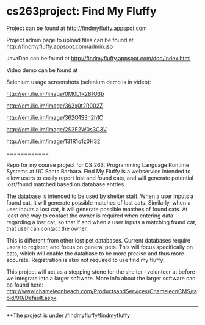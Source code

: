 cs263project: Find My Fluffy
============
Project can be found at http://findmyfluffy.appspot.com

Project admin page to upload files can be found at http://findmyfluffy.appspot.com/admin.jsp

JavaDoc can be found at http://findmyfluffy.appspot.com/doc/index.html

Video demo can be found at 

Selenium usage screenshots (selenium demo is in video):

http://em.ilie.im/image/0M0L1R281O3b

http://em.ilie.im/image/363x0t2R002Z

http://em.ilie.im/image/362O1S3h2h1C

http://em.ilie.im/image/2S3F2W0s3C3V

http://em.ilie.im/image/131R1q1z0H32

============

Repo for my course project for CS 263: Programming Language Runtime Systems at UC Santa Barbara.
Find My Fluffy is a webservice intended to allow users to easily report lost and found cats, and will generate potential lost/found matched based on database entries.

The database is intended to be used by shelter staff. When a user inputs a found cat, it will generate possible matches of lost cats. Similarly, when a user inputs a lost cat, it will generate possible matches of found cats. At least one way to contact the owner is required when entering data regarding a lost cat, so that if and when a user inputs a matching found cat, that user can contact the owner.

This is different from other lost pet databases. Current databases require users to register, and focus on general pets. This will focus specifically on cats, which will enable the database to be more precise and thus more accurate. Registration is also not required to use find my fluffy.

This project will act as a stepping stone for the shelter I volunteer at before we integrate into a larger software. More info about the larger software can be found here: http://www.chameleonbeach.com/ProductsandServices/ChameleonCMS/tabid/90/Default.aspx

------------
**The project is under /findmyfluffy/findmyfluffy
